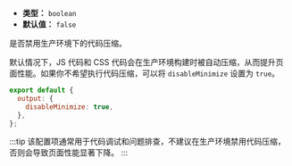 - **类型：** `boolean`
- **默认值：** `false`

是否禁用生产环境下的代码压缩。

默认情况下，JS 代码和 CSS 代码会在生产环境构建时被自动压缩，从而提升页面性能。如果你不希望执行代码压缩，可以将 `disableMinimize` 设置为 `true`。

```js
export default {
  output: {
    disableMinimize: true,
  },
};
```

:::tip
该配置项通常用于代码调试和问题排查，不建议在生产环境禁用代码压缩，否则会导致页面性能显著下降。
:::
